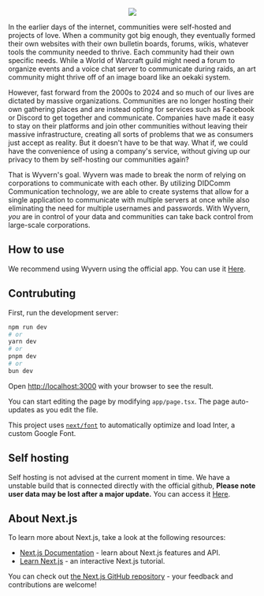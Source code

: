<p align="center">
  <img src="https://capsule-render.vercel.app/api?text=Meet%20Wyvern!🕹️&animation=fadeIn&type=waving&color=gradient&height=100"/>
</p>

In the earlier days of the internet, communities were self-hosted and projects
of love. When a community got big enough, they eventually formed their own
websites with their own bulletin boards, forums, wikis, whatever tools the
community needed to thrive. Each community had their own specific needs. While
a World of Warcraft guild might need a forum to organize events and a voice
chat server to communicate during raids, an art community might thrive off of
an image board like an oekaki system.

However, fast forward from the 2000s to 2024 and so much of our lives are
dictated by massive organizations. Communities are no longer hosting their own
gathering places and are instead opting for services such as Facebook or
Discord to get together and communicate. Companies have made it easy to stay on
their platforms and join other communities without leaving their massive
infrastructure, creating all sorts of problems that we as consumers just accept
as reality. But it doesn't have to be that way. What if, we could have the
convenience of using a company's service, without giving up our privacy to them
by self-hosting our communities again?

That is Wyvern's goal. Wyvern was made to break the norm of relying on
corporations to communicate with each other. By utilizing DIDComm Communication
technology, we are able to create systems that allow for a single application
to communicate with multiple servers at once while also eliminating the need
for multiple usernames and passwords. With Wyvern, *you* are in control of your
data and communities can take back control from large-scale corporations.

## How to use
We recommend using Wyvern using the official app. You can use it [Here](https://wyvrn.app/wyvern).

## Contrubuting

First, run the development server:

```bash
npm run dev
# or
yarn dev
# or
pnpm dev
# or
bun dev
```

Open [http://localhost:3000](http://localhost:3000) with your browser to see the result.

You can start editing the page by modifying `app/page.tsx`. The page auto-updates as you edit the file.

This project uses [`next/font`](https://nextjs.org/docs/basic-features/font-optimization) to automatically optimize and load Inter, a custom Google Font.

## Self hosting
Self hosting is not advised at the current moment in time. We have a unstable build that is connected directly with the official github, **Please note user data may be lost after a major update.** You can access it [Here](https://dev.wyvrn.app/wyvern). 

## About Next.js

To learn more about Next.js, take a look at the following resources:

- [Next.js Documentation](https://nextjs.org/docs) - learn about Next.js features and API.
- [Learn Next.js](https://nextjs.org/learn) - an interactive Next.js tutorial.

You can check out [the Next.js GitHub repository](https://github.com/vercel/next.js/) - your feedback and contributions are welcome!